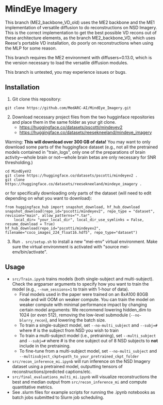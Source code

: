 # MindEye Imagery

This branch (ME2_backbone_VD_old) uses the ME2 backbone and the ME1 implementation of versatile diffusion to do reconstructions on NSD Imagery. This is the correct implementation to get the best possible VD recons out of these architecture elements, as the branch ME2_backbone_VD, which uses Reese's portable VD installation, do poorly on reconstructions when using the MLP for some reason.

This branch requires the ME2 environment with diffusers=0.13.0, which is the version necessary to load the versatile diffusion modules.

This branch is untested, you may experience issues or bugs.

## Installation

1. Git clone this repository:

```
git clone https://github.com/MedARC-AI/MindEye_Imagery.git
```

2. Download necessary project files from the two hugginface repositories and place them in the same folder as your git clone.
    - https://huggingface.co/datasets/pscotti/mindeyev2
    - https://huggingface.co/datasets/reesekneeland/mindeye_imagery
    
Warning: **This will download over 300 GB of data!** You may want to only download some parts of the huggingface dataset (e.g., not all the pretrained models contained in "train_logs", only one of the preparations of brain activity—whole brain or not—whole brain betas are only necessary for SNR thresholding.)

```
cd MindEyeV2
git clone https://huggingface.co/datasets/pscotti/mindeyev2 .
git clone https://huggingface.co/datasets/reesekneeland/mindeye_imagery .
```

or for specifically downloading only parts of the dataset (will need to edit depending on what you want to download):
```
from huggingface_hub import snapshot_download, hf_hub_download
snapshot_download(repo_id="pscotti/mindeyev2", repo_type = "dataset", revision="main", allow_patterns="*.tar",
    local_dir= "your_local_dir", local_dir_use_symlinks = False, resume_download = True)
hf_hub_download(repo_id="pscotti/mindeyev2", filename="coco_images_224_float16.hdf5", repo_type="dataset")
```

3. Run ```. src/setup.sh``` to install a new "mei-env" virtual environment. Make sure the virtual environment is activated with "source mei-env/bin/activate".

## Usage

- ```src/Train.ipynb``` trains models (both single-subject and multi-subject). Check the argparser arguments to specify how you want to train the model (e.g., ```--num_sessions=1``` to train with 1-hour of data).
    - Final models used in the paper were trained on an 8xA100 80GB node and will OOM on weaker compute. You can train the model on weaker compute with minimal performance impact by changing certain model arguments: We recommend lowering hidden_dim to 1024 (or even 512), removing the low-level submodule (``--no-blurry_recon``), and lowering the batch size.
    - To train a single-subject model, set ```--no-multi_subject``` and ```--subj=#``` where # is the subject from NSD you wish to train
    - To train a multi-subject model (i.e., pretraining), set ```--multi_subject``` and ```--subj=#``` where # is the one subject out of 8 NSD subjects to **not** include in the pretraining.
    - To fine-tune from a multi-subject model, set ```--no-multi_subject``` and ```--multisubject_ckpt=path_to_your_pretrained_ckpt_folder```
- ```src/recon_inference_mi.ipynb``` will run inference on the NSD Imagery dataset using a pretrained model, outputting tensors of reconstructions/predicted captions/etc.
- ```src/final_evaluations_multi_mi.ipynb``` will visualize reconstructions the best and median output from ```src/recon_inference_mi``` and compute quantitative metrics.
- See .slurm files for example scripts for running the .ipynb notebooks as batch jobs submitted to Slurm job scheduling.
